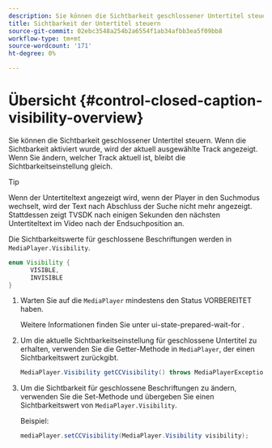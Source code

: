 ```yaml
---
description: Sie können die Sichtbarkeit geschlossener Untertitel steuern. Wenn die Sichtbarkeit aktiviert wurde, wird der aktuell ausgewählte Track angezeigt. Wenn Sie ändern, welcher Track aktuell ist, bleibt die Sichtbarkeitseinstellung gleich.
title: Sichtbarkeit der Untertitel steuern
source-git-commit: 02ebc3548a254b2a6554f1ab34afbb3ea5f09bb8
workflow-type: tm+mt
source-wordcount: '171'
ht-degree: 0%

---
```


# Übersicht {#control-closed-caption-visibility-overview}

Sie können die Sichtbarkeit geschlossener Untertitel steuern. Wenn die Sichtbarkeit aktiviert wurde, wird der aktuell ausgewählte Track angezeigt. Wenn Sie ändern, welcher Track aktuell ist, bleibt die Sichtbarkeitseinstellung gleich.

>[!TIP]
>
>Wenn der Untertiteltext angezeigt wird, wenn der Player in den Suchmodus wechselt, wird der Text nach Abschluss der Suche nicht mehr angezeigt. Stattdessen zeigt TVSDK nach einigen Sekunden den nächsten Untertiteltext im Video nach der Endsuchposition an.
>
>Die Sichtbarkeitswerte für geschlossene Beschriftungen werden in `MediaPlayer.Visibility`.
>
>```java
>enum Visibility {  
>       VISIBLE,  
>       INVISIBLE 
>}
>```
>

1. Warten Sie auf die `MediaPlayer` mindestens den Status VORBEREITET haben.

   Weitere Informationen finden Sie unter ui-state-prepared-wait-for .
1. Um die aktuelle Sichtbarkeitseinstellung für geschlossene Untertitel zu erhalten, verwenden Sie die Getter-Methode in `MediaPlayer`, der einen Sichtbarkeitswert zurückgibt.

   ```java
   MediaPlayer.Visibility getCCVisibility() throws MediaPlayerException;
   ```

1. Um die Sichtbarkeit für geschlossene Beschriftungen zu ändern, verwenden Sie die Set-Methode und übergeben Sie einen Sichtbarkeitswert von `MediaPlayer.Visibility`.

   Beispiel:

   ```java
   mediaPlayer.setCCVisibility(MediaPlayer.Visibility visibility);
   ```
